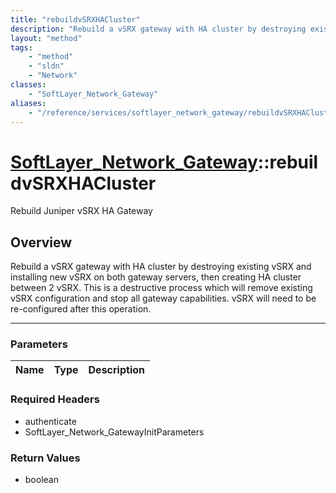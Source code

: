 ```yaml
---
title: "rebuildvSRXHACluster"
description: "Rebuild a vSRX gateway with HA cluster by destroying existing vSRX and installing new vSRX on both gateway servers, then... "
layout: "method"
tags:
    - "method"
    - "sldn"
    - "Network"
classes:
    - "SoftLayer_Network_Gateway"
aliases:
    - "/reference/services/softlayer_network_gateway/rebuildvSRXHACluster"
---
```

# [SoftLayer_Network_Gateway](/reference/services/SoftLayer_Network_Gateway)::rebuildvSRXHACluster

Rebuild Juniper vSRX HA Gateway


## Overview 
Rebuild a vSRX gateway with HA cluster by destroying existing vSRX and installing new vSRX on both gateway servers, then creating HA cluster between 2 vSRX. This is a destructive process which will remove existing vSRX configuration and stop all gateway capabilities. vSRX will need to be re-configured after this operation. 



-----

### Parameters 
|Name | Type | Description |
| --- | --- | --- |


### Required Headers
* authenticate
* SoftLayer_Network_GatewayInitParameters


### Return Values
* boolean





